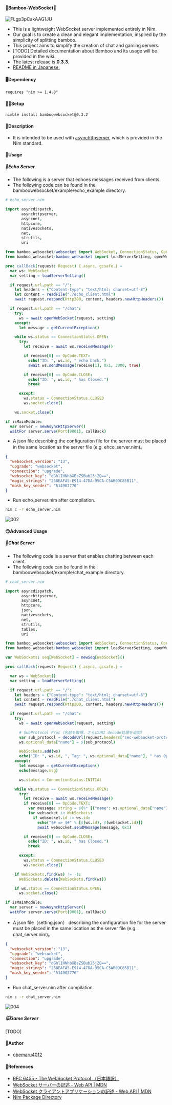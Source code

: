 #### 🐼Bamboo-WebSocket🌿

![FLgp3pCakAAG1JU](https://user-images.githubusercontent.com/88951380/158893548-13a50cea-92ff-4506-acb8-202e5e5e317e.png)

- This is a lightweight WebSocket server implemented entirely in Nim.
- Our goal is to create a clean and elegant implementation, inspired by the simplicity of splitting bamboo.
- This project aims to simplify the creation of chat and gaming servers.
- [TODO] Detailed documentation about Bamboo and its usage will be provided in the wiki.
- The latest release is **0.3.3**.
- [README in Japanese.](https://github.com/obemaru4012/bamboo_websocket/blob/master/README_ja.md)

#### 🖥Dependency

`requires "nim >= 1.4.8"`

#### 👩‍💻Setup

```bash
nimble install bamboowebsocket@0.3.2
```

#### 🤔Description

- It is intended to be used with [asynchttpserver](https://nim-lang.org/docs/asynchttpserver.html), which is provided in the Nim standard.

#### 🤙Usage

##### 🐥Echo Server

- The following is a server that echoes messages received from clients.
- The following code can be found in the bamboowebsocket/example/echo_example directory.

```nim
# echo_server.nim

import asyncdispatch,
       asynchttpserver,
       asyncnet,
       httpcore,
       nativesockets,
       net,
       strutils,
       uri

from bamboo_websocket/websocket import WebSocket, ConnectionStatus, OpCode
from bamboo_websocket/bamboo_websocket import loadServerSetting, openWebSocket, receiveMessage, sendMessage

proc callBack(request: Request) {.async, gcsafe.} =
  var ws: WebSocket
  var setting = loadServerSetting()

  if request.url.path == "/":
    let headers = {"Content-type": "text/html; charset=utf-8"}
    let content = readFile("./echo_client.html")
    await request.respond(Http200, content, headers.newHttpHeaders())

  if request.url.path == "/chat":
    try:
      ws = await openWebSocket(request, setting)
    except:
      let message = getCurrentException()

    while ws.status == ConnectionStatus.OPEN:
      try:
        let receive = await ws.receiveMessage()

        if receive[0] == OpCode.TEXT:
          echo("ID: ", ws.id, " echo back.")
          await ws.sendMessage(receive[1], 0x1, 3000, true)

        if receive[0] == OpCode.CLOSE:
          echo("ID: ", ws.id, " has Closed.")
          break

      except:
        ws.status = ConnectionStatus.CLOSED
        ws.socket.close()

    ws.socket.close()

if isMainModule:
  var server = newAsyncHttpServer()
  waitFor server.serve(Port(9001), callBack)

```

- A json file describing the configuration file for the server must be placed in the same location as the server file (e.g. ehco_server.nim)。

```json
{
  "websocket_version": "13",
  "upgrade": "websocket",
  "connection": "upgrade",
  "websocket_key": "dGhlIHNhbXBsZSBub25jZQ==",
  "magic_strings": "258EAFA5-E914-47DA-95CA-C5AB0DC85B11",
  "mask_key_seeder": "514902776"
}
```

- Run echo_server.nim after compilation.

```bash
nim c -r echo_server.nim
```

![002](https://user-images.githubusercontent.com/88951380/165452764-32cb29a6-a2e3-42f9-a5a5-5926d57a462a.gif)

#### 😏Advanced Usage

##### 🐄Chat Server

- The following code is a server that enables chatting between each client.
- The following code can be found in the bamboowebsocket/example/chat_example directory.

```nim
# chat_server.nim

import asyncdispatch,
       asynchttpserver,
       asyncnet,
       httpcore,
       json,
       nativesockets,
       net,
       strutils,
       tables,
       uri

from bamboo_websocket/websocket import WebSocket, ConnectionStatus, OpCode
from bamboo_websocket/bamboo_websocket import loadServerSetting, openWebSocket, receiveMessage, sendMessage

var WebSockets: seq[WebSocket] = newSeq[WebSocket]()

proc callBack(request: Request) {.async, gcsafe.} =

  var ws = WebSocket()
  var setting = loadServerSetting()

  if request.url.path == "/":
    let headers = {"Content-type": "text/html; charset=utf-8"}
    let content = readFile("./chat_client.html")
    await request.respond(Http200, content, headers.newHttpHeaders())

  if request.url.path == "/chat":
    try:
      ws = await openWebSocket(request, setting)

      # SubProtocol Proc（名前を取得、さらにURI decode処理を追加）
      var sub_protocol = decodeUrl(request.headers["sec-websocket-protocol", 0])
      ws.optional_data["name"] = $(sub_protocol)

      WebSockets.add(ws)
      echo("ID: ", ws.id, ", Tag: ", ws.optional_data["name"], " has Opened.")
    except:
      let message = getCurrentException()
      echo(message.msg)

      ws.status = ConnectionStatus.INITIAl

    while ws.status == ConnectionStatus.OPEN:
      try:
        let receive = await ws.receiveMessage()
        if receive[0] == OpCode.TEXT:
          var message: string = $(%* [{"name": ws.optional_data["name"], "message": receive[1]}])
          for websocket in WebSockets:
            if websocket.id != ws.id:
              echo("$# => $#" % [$(ws.id), $(websocket.id)])
              await websocket.sendMessage(message, 0x1)

        if receive[0] == OpCode.CLOSE:
          echo("ID: ", ws.id, " has Closed.")
          break

      except:
        ws.status = ConnectionStatus.CLOSED
        ws.socket.close()

    if WebSockets.find(ws) != -1:
      WebSockets.delete(WebSockets.find(ws))

    if ws.status == ConnectionStatus.OPEN:
      ws.socket.close()

if isMainModule:
  var server = newAsyncHttpServer()
  waitFor server.serve(Port(9001), callBack)

```

- A json file（setting.json） describing the configuration file for the server must be placed in the same location as the server file (e.g. chat_server.nim)。

```json
{
  "websocket_version": "13",
  "upgrade": "websocket",
  "connection": "upgrade",
  "websocket_key": "dGhlIHNhbXBsZSBub25jZQ==",
  "magic_strings": "258EAFA5-E914-47DA-95CA-C5AB0DC85B11",
  "mask_key_seeder": "514902776"
}
```

- Run chat_server.nim after compilation.

```bash
nim c -r chat_server.nim
```

![004](https://user-images.githubusercontent.com/88951380/173271545-15a22b29-7825-4b16-944e-ba1bc92b92ee.gif)

##### 🐭Game Server

[TODO]

#### 📝Author

- [obemaru4012](https://github.com/obemaru4012)

#### 📖References

- [RFC 6455 - The WebSocket Protocol （日本語訳）](https://triple-underscore.github.io/RFC6455-ja.html)
- [WebSocket サーバーの記述 - Web API | MDN](https://developer.mozilla.org/ja/docs/Web/API/WebSockets_API/Writing_WebSocket_servers)
- [WebSocket クライアントアプリケーションの記述 - Web API | MDN](https://developer.mozilla.org/ja/docs/Web/API/WebSockets_API/Writing_WebSocket_client_applications)
- [Nim Package Directory](https://nimble.directory/pkg/bamboowebsocket)

